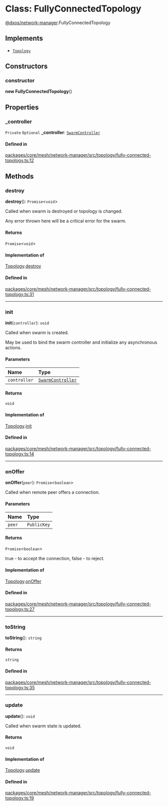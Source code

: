 # Class: FullyConnectedTopology

[@dxos/network-manager](../modules/dxos_network_manager.md).FullyConnectedTopology

## Implements

- [`Topology`](../interfaces/dxos_network_manager.Topology.md)

## Constructors

### constructor

**new FullyConnectedTopology**()

## Properties

### \_controller

 `Private` `Optional` **\_controller**: [`SwarmController`](../interfaces/dxos_network_manager.SwarmController.md)

#### Defined in

[packages/core/mesh/network-manager/src/topology/fully-connected-topology.ts:12](https://github.com/dxos/dxos/blob/main/packages/core/mesh/network-manager/src/topology/fully-connected-topology.ts#L12)

## Methods

### destroy

**destroy**(): `Promise`<`void`\>

Called when swarm is destroyed or topology is changed.

Any error thrown here will be a critical error for the swarm.

#### Returns

`Promise`<`void`\>

#### Implementation of

[Topology](../interfaces/dxos_network_manager.Topology.md).[destroy](../interfaces/dxos_network_manager.Topology.md#destroy)

#### Defined in

[packages/core/mesh/network-manager/src/topology/fully-connected-topology.ts:31](https://github.com/dxos/dxos/blob/main/packages/core/mesh/network-manager/src/topology/fully-connected-topology.ts#L31)

___

### init

**init**(`controller`): `void`

Called when swarm is created.

May be used to bind the swarm controller and initialize any asynchronous actions.

#### Parameters

| Name | Type |
| :------ | :------ |
| `controller` | [`SwarmController`](../interfaces/dxos_network_manager.SwarmController.md) |

#### Returns

`void`

#### Implementation of

[Topology](../interfaces/dxos_network_manager.Topology.md).[init](../interfaces/dxos_network_manager.Topology.md#init)

#### Defined in

[packages/core/mesh/network-manager/src/topology/fully-connected-topology.ts:14](https://github.com/dxos/dxos/blob/main/packages/core/mesh/network-manager/src/topology/fully-connected-topology.ts#L14)

___

### onOffer

**onOffer**(`peer`): `Promise`<`boolean`\>

Called when remote peer offers a connection.

#### Parameters

| Name | Type |
| :------ | :------ |
| `peer` | `PublicKey` |

#### Returns

`Promise`<`boolean`\>

true - to accept the connection, false - to reject.

#### Implementation of

[Topology](../interfaces/dxos_network_manager.Topology.md).[onOffer](../interfaces/dxos_network_manager.Topology.md#onoffer)

#### Defined in

[packages/core/mesh/network-manager/src/topology/fully-connected-topology.ts:27](https://github.com/dxos/dxos/blob/main/packages/core/mesh/network-manager/src/topology/fully-connected-topology.ts#L27)

___

### toString

**toString**(): `string`

#### Returns

`string`

#### Defined in

[packages/core/mesh/network-manager/src/topology/fully-connected-topology.ts:35](https://github.com/dxos/dxos/blob/main/packages/core/mesh/network-manager/src/topology/fully-connected-topology.ts#L35)

___

### update

**update**(): `void`

Called when swarm state is updated.

#### Returns

`void`

#### Implementation of

[Topology](../interfaces/dxos_network_manager.Topology.md).[update](../interfaces/dxos_network_manager.Topology.md#update)

#### Defined in

[packages/core/mesh/network-manager/src/topology/fully-connected-topology.ts:19](https://github.com/dxos/dxos/blob/main/packages/core/mesh/network-manager/src/topology/fully-connected-topology.ts#L19)
